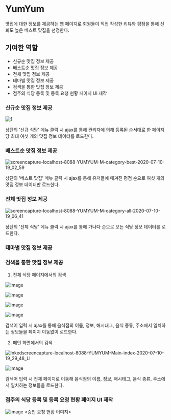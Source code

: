 # YumYum
맛집에 대한 정보를 제공하는 웹 페이지로
회원들이 직접 작성한 리뷰와 평점을 통해 신뢰도 높은 베스트 맛집을 선정한다.  

## 기여한 역할
- 신규순 맛집 정보 제공 
- 베스트순 맛집 정보 제공
- 전체 맛집 정보 제공
- 테마별 맛집 정보 제공
- 검색을 통한 맛집 정보 제공
- 점주의 식당 등록 및 등록 요청 현황 페이지 UI 제작

### 신규순 맛집 정보 제공

![1](https://user-images.githubusercontent.com/44693915/87138457-68ca4680-c2d9-11ea-8e94-ca3f201e586d.png)

상단의 '신규 식당' 메뉴 클릭 시 ajax를 통해
관리자에 의해 등록된 순서대로 한 페이지당 최대 여섯 개의 맛집 정보 데이터를 로드한다.


### 베스트순 맛집 정보 제공

![screencapture-localhost-8088-YUMYUM-M-category-best-2020-07-10-19_02_59](https://user-images.githubusercontent.com/44693915/87142908-3708ae00-c2e0-11ea-9140-cd445fd1552c.png)

상단의 '베스트 맛집' 메뉴 클릭 시 ajax를 통해
유저들에 매겨진 평점 순으로 여섯 개의 맛집 정보 데이터만 로드한다.


### 전체 맛집 정보 제공

![screencapture-localhost-8088-YUMYUM-M-category-all-2020-07-10-19_06_41](https://user-images.githubusercontent.com/44693915/87143180-a383ad00-c2e0-11ea-9423-3eed30eab643.png)

상단의 '전체 식당' 메뉴 클릭 시 ajax를 통해 가나다 순으로 모든 식당 정보 데이터를 로드한다.


### 테마별 맛집 정보 제공



### 검색을 통한 맛집 정보 제공

1. 전체 식당 페이지에서의 검색

![image](https://user-images.githubusercontent.com/44693915/87144411-ae3f4180-c2e2-11ea-916f-993bd80123db.png)

![image](https://user-images.githubusercontent.com/44693915/87144523-d4fd7800-c2e2-11ea-82ac-7f2a6c595209.png)

![image](https://user-images.githubusercontent.com/44693915/87144710-29a0f300-c2e3-11ea-9021-97d955ac12f9.png)

![image](https://user-images.githubusercontent.com/44693915/87144941-800e3180-c2e3-11ea-97af-28ee29927a8f.png)

검색어 입력 시 ajax를 통해 음식점의 이름, 정보, 해시태그, 음식 종류, 주소에서 일치하는 정보들을 페이지 이동없이 로드한다.


2. 메인 화면에서의 검색

![Inkedscreencapture-localhost-8088-YUMYUM-Main-index-2020-07-10-19_29_48_LI](https://user-images.githubusercontent.com/44693915/87145271-0591e180-c2e4-11ea-8ccd-6cdf207ee58d.jpg)

![image](https://user-images.githubusercontent.com/44693915/87145362-2c501800-c2e4-11ea-90a7-a89e355acd63.png)

검색어 입력 시 전체 페이지로 이동해 음식점의 이름, 정보, 해시태그, 음식 종류, 주소에서 일치하는 정보들을 로드한다.


### 점주의 식당 등록 및 등록 요청 현황 페이지 UI 제작

![image](https://user-images.githubusercontent.com/44693915/87137925-9ebafb00-c2d8-11ea-925c-c50820f078da.png)
<승인 요청 현황 이미지>
